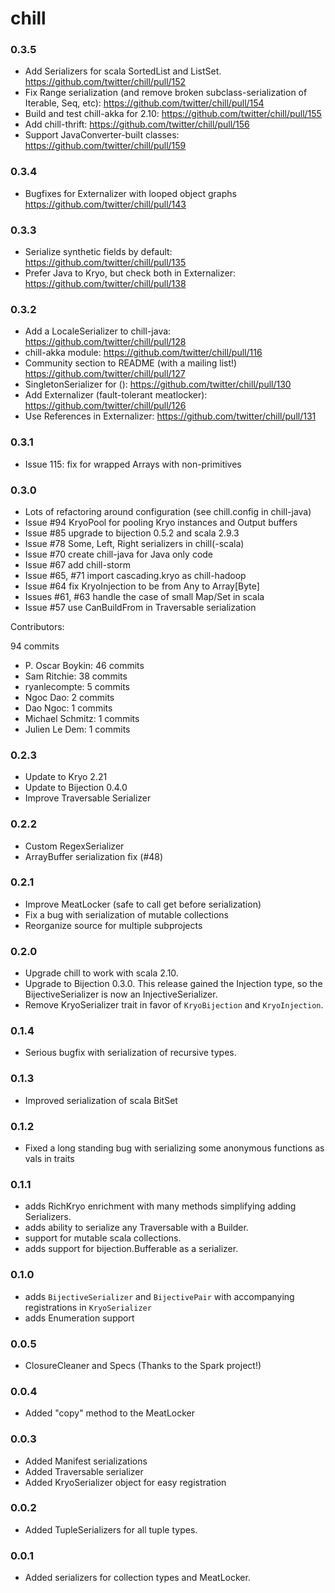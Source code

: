 # chill #

### 0.3.5
* Add Serializers for scala SortedList and ListSet. https://github.com/twitter/chill/pull/152
* Fix Range serialization (and remove broken subclass-serialization of Iterable, Seq, etc): https://github.com/twitter/chill/pull/154
* Build and test chill-akka for 2.10: https://github.com/twitter/chill/pull/155
* Add chill-thrift: https://github.com/twitter/chill/pull/156
* Support JavaConverter-built classes: https://github.com/twitter/chill/pull/159

### 0.3.4
* Bugfixes for Externalizer with looped object graphs https://github.com/twitter/chill/pull/143

### 0.3.3
* Serialize synthetic fields by default: https://github.com/twitter/chill/pull/135
* Prefer Java to Kryo, but check both in Externalizer: https://github.com/twitter/chill/pull/138

### 0.3.2

* Add a LocaleSerializer to chill-java: https://github.com/twitter/chill/pull/128
* chill-akka module: https://github.com/twitter/chill/pull/116
* Community section to README (with a mailing list!) https://github.com/twitter/chill/pull/127
* SingletonSerializer for (): https://github.com/twitter/chill/pull/130
* Add Externalizer (fault-tolerant meatlocker): https://github.com/twitter/chill/pull/126
* Use References in Externalizer: https://github.com/twitter/chill/pull/131

### 0.3.1

* Issue 115: fix for wrapped Arrays with non-primitives

### 0.3.0
* Lots of refactoring around configuration (see chill.config in chill-java)
* Issue #94 KryoPool for pooling Kryo instances and Output buffers
* Issue #85 upgrade to bijection 0.5.2 and scala 2.9.3
* Issue #78 Some, Left, Right serializers in chill(-scala)
* Issue #70 create chill-java for Java only code
* Issue #67 add chill-storm
* Issue #65, #71 import cascading.kryo as chill-hadoop
* Issue #64 fix KryoInjection to be from Any to Array[Byte]
* Issues #61, #63 handle the case of small Map/Set in scala
* Issue #57 use CanBuildFrom in Traversable serialization

Contributors:

94 commits
* P. Oscar Boykin: 46 commits
* Sam Ritchie: 38 commits
* ryanlecompte: 5 commits
* Ngoc Dao: 2 commits
* Dao Ngoc: 1 commits
* Michael Schmitz: 1 commits
* Julien Le Dem: 1 commits

### 0.2.3
* Update to Kryo 2.21
* Update to Bijection 0.4.0
* Improve Traversable Serializer

### 0.2.2

* Custom RegexSerializer
* ArrayBuffer serialization fix (#48)

### 0.2.1
* Improve MeatLocker (safe to call get before serialization)
* Fix a bug with serialization of mutable collections
* Reorganize source for multiple subprojects

### 0.2.0

* Upgrade chill to work with scala 2.10.
* Upgrade to Bijection 0.3.0. This release gained the Injection type, so the BijectiveSerializer is now an InjectiveSerializer.
* Remove KryoSerializer trait in favor of `KryoBijection` and `KryoInjection`.

### 0.1.4
* Serious bugfix with serialization of recursive types.

### 0.1.3
* Improved serialization of scala BitSet

### 0.1.2
* Fixed a long standing bug with serializing some anonymous functions as vals in traits

### 0.1.1

* adds RichKryo enrichment with many methods simplifying adding Serializers.
* adds ability to serialize any Traversable with a Builder.
* support for mutable scala collections.
* adds support for bijection.Bufferable as a serializer.

### 0.1.0

* adds `BijectiveSerializer` and `BijectivePair` with accompanying registrations in `KryoSerializer`
* adds Enumeration support

### 0.0.5

* ClosureCleaner and Specs (Thanks to the Spark project!)

### 0.0.4

* Added "copy" method to the MeatLocker

### 0.0.3

* Added Manifest serializations
* Added Traversable serializer
* Added KryoSerializer object for easy registration

### 0.0.2

* Added TupleSerializers for all tuple types.

### 0.0.1

* Added serializers for collection types and MeatLocker.
